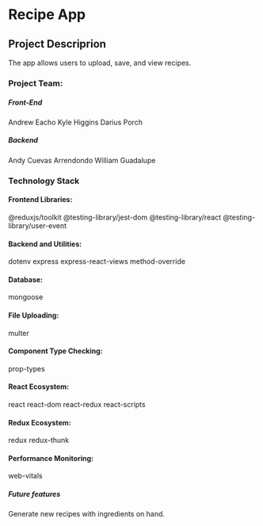 # Recipe App

## Project Descriprion

The <insert name> app allows users to upload, save, and view recipes.

### Project Team: 

##### Front-End
Andrew Eacho
Kyle Higgins
Darius Porch

##### Backend
Andy Cuevas Arrendondo
William Guadalupe

### Technology Stack
  
#### Frontend Libraries:
@reduxjs/toolkit
@testing-library/jest-dom
@testing-library/react
@testing-library/user-event

#### Backend and Utilities:
dotenv
express
express-react-views
method-override

#### Database:
mongoose

#### File Uploading:
multer

#### Component Type Checking:
prop-types

#### React Ecosystem:
react
react-dom
react-redux
react-scripts

#### Redux Ecosystem:
redux
redux-thunk

#### Performance Monitoring:
web-vitals
  

##### Future features
Generate new recipes with ingredients on hand.